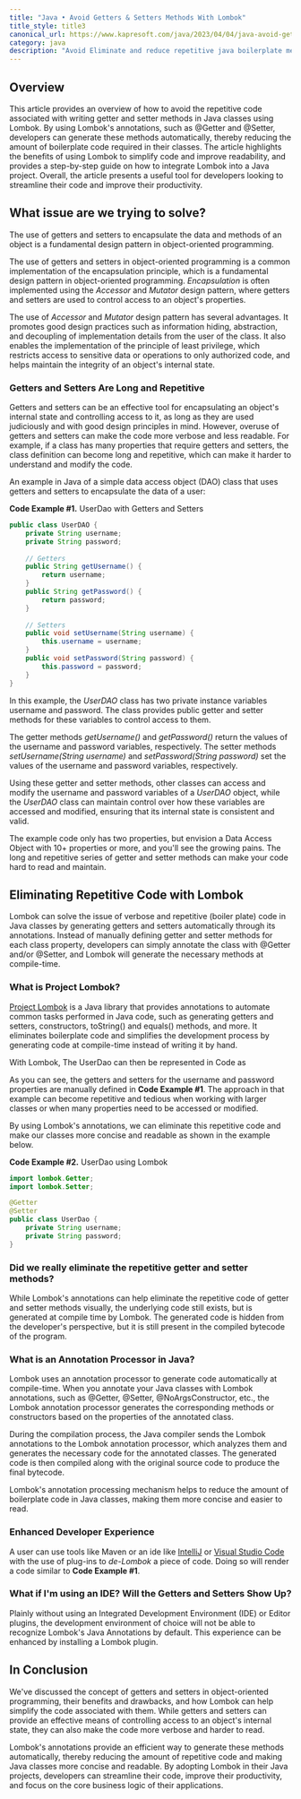```yaml
---
title: "Java • Avoid Getters & Setters Methods With Lombok"
title_style: title3
canonical_url: https://www.kapresoft.com/java/2023/04/04/java-avoid-getters-setters-with-lombok.html
category: java
description: "Avoid Eliminate and reduce repetitive java boilerplate methods with Lombok's @Getter and @Setter annotations."
---
```


## Overview

This article provides an overview of how to avoid the repetitive code associated with writing getter and setter methods in Java classes using Lombok. By using Lombok's annotations, such as @Getter and @Setter, developers can generate these methods automatically, thereby reducing the amount of boilerplate code required in their classes.<!--excerpt--> The article highlights the benefits of using Lombok to simplify code and improve readability, and provides a step-by-step guide on how to integrate Lombok into a Java project. Overall, the article presents a useful tool for developers looking to streamline their code and improve their productivity.

## What issue are we trying to solve?

The use of getters and setters to encapsulate the data and methods of an object is a fundamental design pattern in object-oriented programming.

The use of getters and setters in object-oriented programming is a common implementation of the encapsulation principle, which is a fundamental design pattern in object-oriented programming. _Encapsulation_ is often implemented using the _Accessor_ and _Mutator_ design pattern, where getters and setters are used to control access to an object's properties.

The use of _Accessor_ and _Mutator_ design pattern has several advantages. It promotes good design practices such as information hiding, abstraction, and decoupling of implementation details from the user of the class. It also enables the implementation of the principle of least privilege, which restricts access to sensitive data or operations to only authorized code, and helps maintain the integrity of an object's internal state.

### Getters and Setters Are Long and Repetitive

Getters and setters can be an effective tool for encapsulating an object's internal state and controlling access to it, as long as they are used judiciously and with good design principles in mind. However, overuse of getters and setters can make the code more verbose and less readable. For example, if a class has many properties that require getters and setters, the class definition can become long and repetitive, which can make it harder to understand and modify the code.

An example in Java of a simple data access object (DAO) class that uses getters and setters to encapsulate the data of a user:

**Code Example #1.**  UserDao with Getters and Setters

```java
public class UserDAO {
    private String username;
    private String password;
    
    // Getters
    public String getUsername() {
        return username;
    }
    public String getPassword() {
        return password;
    }
    
    // Setters
    public void setUsername(String username) {
        this.username = username;
    }
    public void setPassword(String password) {
        this.password = password;
    }
}
```

In this example, the _UserDAO_ class has two private instance variables username and password. The class provides public getter and setter methods for these variables to control access to them.

The getter methods _getUsername()_ and _getPassword()_ return the values of the username and password variables, respectively. The setter methods _setUsername(String username)_ and _setPassword(String password)_ set the values of the username and password variables, respectively.

Using these getter and setter methods, other classes can access and modify the username and password variables of a _UserDAO_ object, while the _UserDAO_ class can maintain control over how these variables are accessed and modified, ensuring that its internal state is consistent and valid.

The example code only has two properties, but envision a Data Access Object with 10+ properties or more, and you'll see the growing pains. The long and repetitive series of getter and setter methods can make your code hard to read and maintain.

## Eliminating Repetitive Code with Lombok

Lombok can solve the issue of verbose and repetitive (boiler plate) code in Java classes by generating getters and setters automatically through its annotations. Instead of manually defining getter and setter methods for each class property, developers can simply annotate the class with @Getter and/or @Setter, and Lombok will generate the necessary methods at compile-time.

### What is Project Lombok?

[Project Lombok](https://projectlombok.org) is a Java library that provides annotations to automate common tasks performed in Java code, such as generating getters and setters, constructors, toString() and equals() methods, and more. It eliminates boilerplate code and simplifies the development process by generating code at compile-time instead of writing it by hand.

With Lombok, The UserDao can then be represented in Code as

As you can see, the getters and setters for the username and password properties are manually defined in **Code Example #1**. The approach in that example can become repetitive and tedious when working with larger classes or when many properties need to be accessed or modified.

By using Lombok's annotations, we can eliminate this repetitive code and make our classes more concise and readable as shown in the example below.

**Code Example #2.**  UserDao using Lombok

```java
import lombok.Getter;
import lombok.Setter;

@Getter
@Setter
public class UserDao {
    private String username;
    private String password;
}
```

### Did we really eliminate the repetitive getter and setter methods?

While Lombok's annotations can help eliminate the repetitive code of getter and setter methods visually, the underlying code still exists, but is generated at compile time by Lombok. The generated code is hidden from the developer's perspective, but it is still present in the compiled bytecode of the program.

### What is an Annotation Processor in Java?

Lombok uses an annotation processor to generate code automatically at compile-time. When you annotate your Java classes with Lombok annotations, such as @Getter, @Setter, @NoArgsConstructor, etc., the Lombok annotation processor generates the corresponding methods or constructors based on the properties of the annotated class.

During the compilation process, the Java compiler sends the Lombok annotations to the Lombok annotation processor, which analyzes them and generates the necessary code for the annotated classes. The generated code is then compiled along with the original source code to produce the final bytecode.

Lombok's annotation processing mechanism helps to reduce the amount of boilerplate code in Java classes, making them more concise and easier to read.

### Enhanced Developer Experience

A user can use tools like Maven or an ide like [IntelliJ](https://www.jetbrains.com/idea/) or [Visual Studio Code](https://code.visualstudio.com/) with the use of plug-ins to _de-Lombok_ a piece of code.  Doing so will render a code similar to **Code Example #1**.

### What if I'm using an IDE? Will the Getters and Setters Show Up?

Plainly without using an Integrated Development Environment (IDE) or Editor plugins, the development environment of choice will not be able to recognize Lombok's Java Annotations by default.  This experience can be enhanced by installing a Lombok plugin.

## In Conclusion

We've discussed the concept of getters and setters in object-oriented programming, their benefits and drawbacks, and how Lombok can help simplify the code associated with them. While getters and setters can provide an effective means of controlling access to an object's internal state, they can also make the code more verbose and harder to read. 

Lombok's annotations provide an efficient way to generate these methods automatically, thereby reducing the amount of repetitive code and making Java classes more concise and readable. By adopting Lombok in their Java projects, developers can streamline their code, improve their productivity, and focus on the core business logic of their applications.
